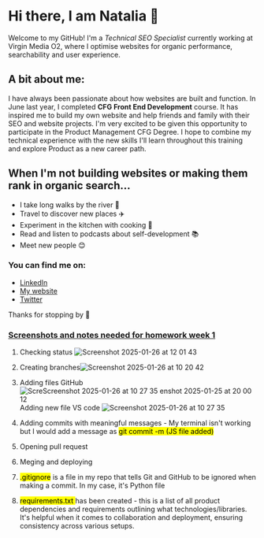 # Hi there, I am Natalia 🙋

Welcome to my GitHub! I'm a  *Technical SEO Specialist* currently working at Virgin Media O2, where I optimise websites for organic performance, searchability and user experience. 

 ## A bit about me: 

I have always been passionate about how websites are built and function. In June last year, I completed **CFG Front End Development** course. It has inspired me to build my own website and help friends and family with their SEO and website projects. 
I'm very excited to be given this opportunity to participate in the Product Management CFG Degree. I hope to combine my technical experience with the new skills I'll learn throughout this training and explore Product as a new career path. 

 ## When I'm not building websites or making them rank in organic search...
 
- I take long walks by the river 🌊
- Travel to discover new places ✈️
- Experiment in the kitchen with cooking 🥘
- Read and listen to podcasts about self-development 📚
- Meet new people  😊 

### You can find me on: 

+ [LinkedIn](www.linkedin.com/in/natalia-cybulska-ozlav-86695395)
+ [My website](https://www.ncodigital.co.uk)
+ [Twitter](https://x.com/ncybulskaozlav)



Thanks for stopping by  🌸

### <ins> Screenshots and notes needed for homework week 1 </ins>

1. Checking status
    ![Screenshot 2025-01-26 at 12 01 43](https://github.com/user-attachments/assets/acb9d614-bd12-466c-8ca3-89506ff55e0c)

3. Creating branches![Screenshot 2025-01-26 at 10 20 42](https://github.com/user-attachments/assets/b05cec5f-5d71-4c6c-968c-b8cd2f1b9efe)
4. Adding files GitHub![Scre![Screenshot 2025-01-26 at 10 27 35](https://github.com/user-attachments/assets/377e4516-e40c-4c01-bf7b-5613f1d92130)
enshot 2025-01-25 at 20 00 12](https://github.com/user-attachments/assets/b6f76641-704d-4fe3-9fc5-06cae80c2e65)
   Adding new file VS code ![Screenshot 2025-01-26 at 10 27 35](https://github.com/user-attachments/assets/5148436a-d57a-428e-9562-2889df76ae82)

5. Adding commits with meaningful messages - My terminal isn't working but I would add a message as <mark>git commit -m (JS file added) </mark> 
6. Opening pull request
7. Meging and deploying


1.  <mark> .gitignore</mark> is a file in my repo that tells Git and GitHub to be ignored when making a commit. In my case, it's Python file
2.  <mark> requirements.txt </mark> has been created - this is a list of all product dependencies and requirements outlining what technologies/libraries. It's helpful when it comes to collaboration and deployment, ensuring consistency across various setups.
